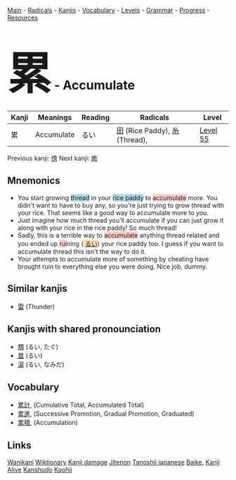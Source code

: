 <style> bigfont {font-size: 100px}</style>
[Main](../README.md) -
[Radicals](../radicals.md) -
[Kanjis](../kanjis.md) -
[Vocabulary](../vocabulary.md) -
[Levels](../levels.md) -
[Grammar](../grammar.md) - 
[Progress](../progress.md) -
[Resources](../resources.md)
# <bigfont> 累</bigfont> - Accumulate 

| Kanji | Meanings | Reading | Radicals | Level |
| --- | --- | --- | --- | --- |
| 累 | Accumulate | るい | [田](../radicals/田.md) (Rice Paddy), [糸](../radicals/糸.md) (Thread),  | [Level 55](../levels/wk_level55.md) |

Previous kanji: [傍](傍.md) Next kanji: [癒](癒.md) 

## Mnemonics
 * You start growing <span style="background-color:#ADD8E6"> thread</span> in your <span style="background-color:#ADD8E6"> rice paddy</span> to <span style="background-color:#ffcccb"> accumulate</span> more. You didn't want to have to buy any, so you're just trying to grow thread with your rice. That seems like a good way to accumulate more to you.
* Just imagine how much thread you'll accumulate if you can just grow it along with your rice in the rice paddy! So much thread!
* Sadly, this is a terrible way to <span style="background-color:#ffcccb"> accumulate</span> anything thread related and you ended up <span style="background-color:#ffcccb"> rui</span>ning (<span style="background-color:#fed8b1"> [るい](https://jisho.org/search/るい)</span>) your rice paddy too. I guess if you want to accumulate thread this isn't the way to do it.
* Your attempts to accumulate more of something by cheating have brought ruin to everything else you were doing. Nice job, dummy.


## Similar kanjis
 * [雷](雷.md) (Thunder)



## Kanjis with shared pronounciation
 * [類](類.md) (るい, たぐ)
* [塁](塁.md) (るい)
* [涙](涙.md) (るい, なみだ)



## Vocabulary
 * [累計](../vocabulary/累.md), (Cumulative Total, Accumulated Total)
* [累進](../vocabulary/累.md), (Successive Promotion, Gradual Promotion, Graduated)
* [累積](../vocabulary/累.md), (Accumulation)




## Links 


[Wanikani](https://www.wanikani.com/kanji/累)
[Wiktionary](https://en.wiktionary.org/wiki/累)
[Kanji damage](http://www.kanjidamage.com/kanji/search?utf8=✓&q=累)
[Jitenon](https://jitenon.com/kanji/累)
[Tanoshii japanese](https://www.tanoshiijapanese.com/dictionary/kanji.cfm?k=累)
[Baike](https://baike.baidu.com/item/累),
[Kanji Alive](https://app.kanjialive.com/累)
[Kanshudo](https://www.kanshudo.com/searchmn?q=累)
[Koohii](https://kanji.koohii.com/study/kanji/累)
